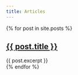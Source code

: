 ```yaml
---
title: Articles
---
```


{% for post in site.posts %}
<article>
  <h2><a href="{{ post.url }}">{{ post.title }}</a></h2>
  {{ post.excerpt }}
</article>
{% endfor %}
